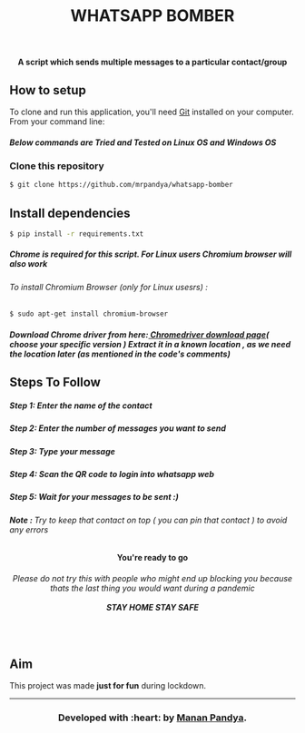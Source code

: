 <h1 align="center">WHATSAPP BOMBER</h1>
</br>
<h4 align="center">A script which sends multiple messages to a particular contact/group</h4>

## How to setup

To clone and run this application, you'll need [Git](https://git-scm.com) installed on your computer. From your command line:

#### *Below commands are Tried and Tested on Linux OS and Windows OS*

### Clone this repository
```bash
$ git clone https://github.com/mrpandya/whatsapp-bomber
```
## Install dependencies
```bash
$ pip install -r requirements.txt
```

 <h5> Chrome is required for this script. For Linux users Chromium browser will also work</h5>
 <h6> To install Chromium Browser (only for Linux usesrs) :</h6>
 
```bash
$ sudo apt-get install chromium-browser
```

<h5>Download Chrome driver from here:<a href="https://chromedriver.storage.googleapis.com/index.html?path=2.36/"> Chromedriver download page</a>( choose your specific version )
Extract it in a known location , as we need the location later (as mentioned in the code's comments)</h5>


## Steps To Follow

<p>
  <h5>Step 1: Enter the name of the contact</h5>
</p>
<p>
  <h5>Step 2: Enter the number of messages you want to send</h5>
</p>
<p>
  <h5>Step 3: Type your message</h5>
</p>
<p>
  <h5>Step 4: Scan the QR code to login into whatsapp web</h5>
</p>
<p>
  <h5>Step 5: Wait for your messages to be sent :) </h5>
</p>  
<p>
  <h6><b>Note : </b>Try to keep that contact on top ( you can pin that contact ) to avoid any errors </h6>
</p>
<h4 align='center'> You're ready to go</h4>
<h6 align="center">Please do not try this with people who might end up blocking you because thats the last thing you would want during a pandemic <br><br><span align="center"><b>STAY HOME STAY SAFE</b></span> </h6>

</br>


## Aim
This project was made **just for fun** during lockdown.

---
<h3 align="center"><b>Developed with :heart: by <a href="https://github.com/mrpandya">Manan Pandya</a>.</b></h1>
